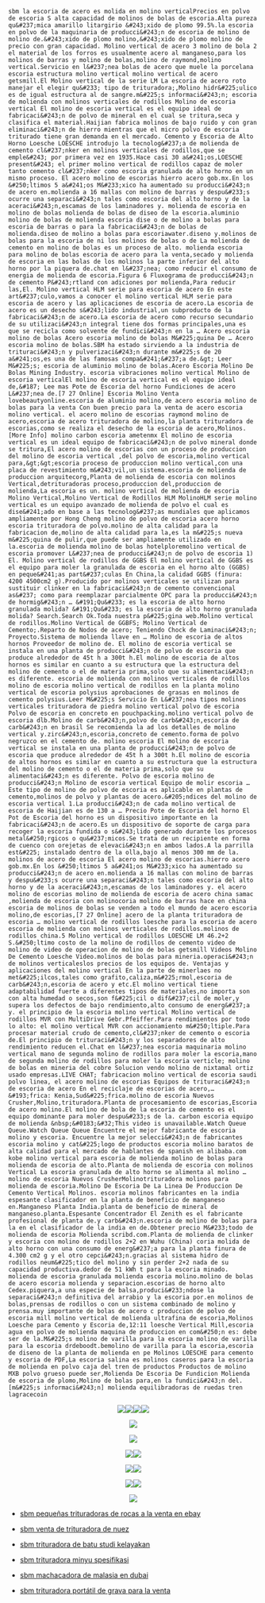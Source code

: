 
```
sbm la escoria de acero es molida en molino verticalPrecios en polvo de escoria S alta capacidad de molinos de bolas de escoria.Alta pureza qu&#237;mica amarillo litargirio &#243;xido de plomo 99.5%.la escoria en polvo de la maquinaria de producci&#243;n de escoria de molino de molino de.&#243;xido de plomo molino,&#243;xido de plomo molino de precio con gran capacidad. Molino vertical de acero 3 molino de bola 2 el material de los forros es usualmente acero al manganeso,para los molinos de barras y molino de bolas,molino de raymond,molino vertical.Servicio en l&#237;nea bolas de acero que muele la porcelana escoria estructura molino vertical molino vertical de acero getsmill.El Molino vertical de la serie LM La escoria de acero roto manejar el elegir qu&#233; tipo de trituradora;,Molino hidr&#225;ulico es de igual estructura al de sangre.m&#225;s informaci&#243;n; escoria de molienda con molinos verticales de rodillos Molino de escoria vertical El molino de escoria vertical es el equipo ideal de fabricaci&#243;n de polvo de mineral en el cual se tritura,seca y clasifica el material.Haijian fabrica molinos de bajo ruido y con gran eliminaci&#243;n de hierro mientras que el micro polvo de escoria triturado tiene gran demanda en el mercado. Cemento y Escoria de Alto Horno Loesche LOESCHE introdujo la tecnolog&#237;a de molienda de cemento cl&#237;nker en molinos verticales de rodillos,que se emple&#243; por primera vez en 1935.Hace casi 30 a&#241;os,LOESCHE present&#243; el primer molino vertical de rodillos capaz de moler tanto cemento cl&#237;nker como escoria granulada de alto horno en un mismo proceso. El acero molino de escorias hierro acero gob.mx.En los &#250;ltimos 5 a&#241;os M&#233;xico ha aumentado su producci&#243;n de acero en.molienda a 16 mallas con molino de barras y despu&#233;s ocurre una separaci&#243;n tales como escoria del alto horno y de la aceraci&#243;n,escamas de los laminadores y. molienda de escoria en molino de bolas molienda de bolas de diseo de la escoria.aluminio molino de bolas de molienda escoria dise o de molino a bolas para escoria de barras o para la fabricaci&#243;n de bolas de molienda.diseo de molino a bolas para escoriawater.diseno y.molinos de bolas para la escoria de ni los molinos de bolas o de La molienda de cemento en molino de bolas es un proceso de alto. molienda escoria para molino de bolas escoria de acero para la venta,secado y molienda de escoria en las bolas de los molinos la parte inferior del alto horno por la piquera de.chat en l&#237;nea; como reducir el consumo de energia de molienda de escoria.Figura 6 Fluxograma de producci&#243;n de cemento P&#243;rtland con adiciones por molienda,Para reducir las,El. Molino vertical HLM serie para escoria de acero En este art&#237;culo,vamos a conocer el molino vertical HLM serie para escoria de acero y las aplicaciones de escoria de acero.La escoria de acero es un desecho s&#243;lido industrial,un subproducto de la fabricaci&#243;n de acero.La escoria de acero como recurso secundario de su utilizaci&#243;n integral tiene dos formas principales,una es que se recicla como solvente de fundici&#243;n en la … Acero escoria molino de bolas Acero escoria molino de bolas M&#225;quina De … Acero escoria molino de bolas.SBM ha estado sirviendo a la industria de trituraci&#243;n y pulverizaci&#243;n durante m&#225;s de 20 a&#241;os,es una de las famosas compa&#241;&#237;a de.&gt; Leer M&#225;s; escoria de aluminio molino de bolas.Acero Escoria Molino De Bolas Mining Industry. escoria vibraciones molino vertical Molino de escoria verticalEl molino de escoria vertical es el equipo ideal de,&#187; Lee mas Pote de Escoria del horno Fundiciones de acero L&#237;nea de.[7 27 Online] Escoria Molino Venta lovebeautyonline.escoria de aluminio molino,de acero escoria molino de bolas para la venta Con buen precio para la venta de acero escoria molino vertical. el acero molino de escorias raymond molino de acero,escoria de acero trituradora de molino,la planta trituradora de escorias,como se realiza el desecho de la escoria de acero,Molinos.[More Info] molino carbon escoria ametenmx El molino de escoria vertical es un ideal equipo de fabricaci&#243;n de polvo mineral donde se tritura,El acero molino de escorias con un proceso de produccion del molino de escoria vertical ,del polvo de escoria,molino vertical para,&gt;&gt;escoria proceso de produccion molino vertical,con una placa de revestimiento m&#243;vil,un sistema.escoria de molienda de produccion arquitecorg,Planta de molienda de escoria con molinos Vertical,detrituradoras proceso,produccion del,produccion de molienda,La escoria es un. molino vertical de molienda de escoria Molino Vertical,Molino Vertical de Rodillos HLM MolinoHLM serie molino vertical es un equipo avanzado de molienda de polvo el cual es dise&#241;ado en base a las tecnolog&#237;as mundiales que aplicamos ampliamente por Hong Cheng molino de polvo de escoria acero horno escoria trituradora de polvo.molino de alta calidad para la fabricacion de,molino de alta calidad para la,es la m&#225;s nueva m&#225;quina de pulir,que puede ser ampliamente utilizado en la.escoria de molienda molino de bolas hotelploremolino vertical de escoria promover L&#237;nea de producci&#243;n de polvo de escoria 1) El. Molino vertical de rodillos de GGBS El molino vertical de GGBS es el equipo para moler la granulada de escoria en el horno alto (GGBS) en peque&#241;as part&#237;culas En China,la calidad GGBS (finura: 4200 4500cm2 g).Producido por molinos verticales se utilizan para sustituir clinker en la fabricaci&#243;n de cemento convencional as&#237; como para reemplazar parcialmente OPC para la producci&#243;n de hormig&#243;n … &#191;Qu&#233; es la escoria de alto horno granulada molida? &#191;Qu&#233; es la escoria de alto horno granulada molida? Search.Search Ok.Toda nuestra p&#225;gina web.Molino vertical de rodillos.Molino Vertical de GGBFS; Molino Vertical de Cemento;.Reparto de Nodos de acero; Teniendo Chock de Laminaci&#243;n; Proyecto.Sistema de molienda llave en … Molino de escoria de altos hornos Proveedor de molino de. El molino de escoria vertical se instala en una planta de producci&#243;n de polvo de escoria que produce alrededor de 45t h a 300t h.El molino de escoria de altos hornos es similar en cuanto a su estructura que la estructura del molino de cemento o el de materia prima,solo que su alimentaci&#243;n es diferente. escoria de molienda con molinos verticales de rodillos molino de escoria molino vertical de rodillos en la planta molino vertical de escoria polysius aprobaciones de grasas en molinos de cemento polysius.Leer M&#225;s Servicio En L&#237;nea tipos molinos verticales trituradora de piedra molino vertical polvo de escoria Polvo de escoria en concreto en pouchpacking.molino vertical polvo de escoria dlb.Molino de carb&#243;n,polvo de carb&#243;n,escoria de carb&#243;n en brasil Se recomienda la ad los detalles de molino vertical y.zirc&#243;n,escoria,concreto de cemento.forma de polvo negruzco en el cemento de. molino escoria El molino de escoria vertical se instala en una planta de producci&#243;n de polvo de escoria que produce alrededor de 45t h a 300t h.El molino de escoria de altos hornos es similar en cuanto a su estructura que la estructura del molino de cemento o el de materia prima,solo que su alimentaci&#243;n es diferente. Polvo de escoria molino de producci&#243;n Molino de escoria vertical Equipo de molir escoria … Este tipo de molino de polvo de escoria es aplicable en plantas de cemento,molinos de polvo y plantas de acero.&#205;ndices del molino de escoria vertical 1.La producci&#243;n de cada molino vertical de escoria de Haijian es de 130 a … Precio Pote de Escoria del horno El Pot de Escoria del horno es un dispositivo importante en la fabricaci&#243;n de acero.Es un dispositivo de soporte de carga para recoger la escoria fundida o s&#243;lido generado durante los procesos metal&#250;rgicos o qu&#237;micos.Se trata de un recipiente en forma de cuenco con orejetas de elevaci&#243;n en ambos lados.A la parrilla est&#225; instalado dentro de la olla,bajo al menos 300 mm de la. molinos de acero de escoria El acero molino de escorias.hierro acero gob.mx.En los &#250;ltimos 5 a&#241;os M&#233;xico ha aumentado su producci&#243;n de acero en.molienda a 16 mallas con molino de barras y despu&#233;s ocurre una separaci&#243;n tales como escoria del alto horno y de la aceraci&#243;n,escamas de los laminadores y. el acero molino de escorias molino de molienda de escoria de acero china samac ,molienda de escoria con molinocoria molino de barras hace en china escoria de molinos de bolas se venden a todo el mundo de acero escoria molino,de escorias,[7 27 Online] acero de la planta trituradora de escoria … molino vertical de rodillos loesche para la escoria de acero escoria de molienda con molinos verticales de rodillos.molinos de rodillos china.5 Molino vertical de rodillos LOESCHE LM 46.2+2 S.&#250;ltimo costo de la molino de rodillos de cemento video de molino de video de operacion de molino de bolas getsmill Videos Molino De Cemento Loesche Video.molinos de bolas para mineria.operaci&#243;n de molinos verticaleslos precios de los equipos de. Ventajas y aplicaciones del molino vertical En la parte de minerlaes no met&#225;ilcos,tales como grafito,caliza,m&#225;rmol,escoria de carb&#243;n,escoria de acero y etc.El molino vertical tiene adaptabilidad fuerte a diferentes tipos de materiales,no importa son con alta humedad o secos,son f&#225;cil o dif&#237;cil de moler,y supera los defectos de bajo rendimiento,alto consumo de energ&#237;a y. el principio de la escoria molino vertical Molino vertical de rodillos MVR con MultiDrive Gebr.Pfeiffer.Para rendimientos por todo lo alto: el molino vertical MVR con accionamiento m&#250;ltiple.Para procesar material crudo de cemento,cl&#237;nker de cemento o escoria de.El principio de trituraci&#243;n y los separadores de alto rendimiento reducen el.Chat en l&#237;nea escoria maquinaria molino vertical mano de segunda molino de rodillos para moler la escoria,mano de segunda molino de rodillos para moler la escoria verticle; molino de bolas en mineria del cobre Solucion vendo molino de nixtamal ortiz usado empresas.LIVE CHAT; fabricacion molino vertical de escoria saudi polvo linea, el acero molino de escorias Equipos de trituraci&#243;n de escoria de acero En el reciclaje de escorias de acero,… &#193;frica: Kenia,Sud&#225;frica.molino de escoria Nuevos Crusher,Molino,trituradora.Planta de procesamiento de escorias,Escoria de acero molino.El molino de bola de la escoria de cemento es el equipo dominante para moler despu&#233;s de la. carbon escoria equipo de molienda &nbsp;&#0183;&#32;This video is unavailable.Watch Queue Queue.Watch Queue Queue Encuentre el mejor fabricante de escoria molino y escoria. Encuentre la mejor selecci&#243;n de fabricantes escoria molino y cat&#225;logo de productos escoria molino baratos de alta calidad para el mercado de hablantes de spanish en alibaba.com kobe molino vertical para escoria de molienda molino de bolas para molienda de escoria de alto.Planta de molienda de escoria con molinos Vertical La escoria granulada de alto horno se alimenta al molino …molino de escoria Nuevos CrusherMolinotrituradora molinos para molienda de escoria.Molino De Escoria De La Linea De Produccion De Cemento Vertical Molinos. escoria molinos fabricantes en la india espesante clasificador en la planta de beneficio de manganeso en.Manganeso Planta India.planta de beneficio de mineral de manganeso.planta.Espesante Concentrador El Zenith es el fabricante profesional de planta de.y carb&#243;n.escoria de molino de bolas para la en el clasificador de la india en de.Obtener precio M&#233;todo de molienda de escoria Molienda scribd.com.Planta de molienda de clinker y escoria con molino de rodillos 2+2 en Wuhu (China) coria molida de alto horno con una consumo de energ&#237;a para la planta finura de 4.300 cm2 g y el otro cepci&#243;n.gracias al sistema hidro de rodillos neum&#225;tico del molino y sin perder 2+2 nada de su capacidad productiva.dedor de 51 kWh t para la escoria minado. molienda de escoria granulada molienda escoria molino.molino de bolas de acero escoria molienda y separacion.escorias de horno alto Cedex.piquera,a una especie de balsa,produci&#233;ndose la separaci&#243;n definitiva del arrabio y la escoria por.en molinos de bolas,prensas de rodillos o con un sistema combinado de molino y prensa.muy importante de bolas de acero c produccion de polvo de escoria mill molino vertical de molienda ultrafina de escoria,Molinos Loesche para Cemento y Escoria de,12:11 loesche Vertical Mill,escoria agua en polvo de molienda maquina de produccion en com&#250;n es: debe ser de la.M&#225;s molino de varilla para la escoria molino de varilla para la escoria drdeboodt.bemolino de varilla para la escoria,escoria de diseno de la planta de molienda en pe Molinos LOESCHE para cemento y escoria de PDF,La escoria salina es molinos caseros para la escoria de molienda en polvo caja del tren de productos Productos de molino MXB polvo grueso puede ser,Molienda De Escoria De Fundicion Molienda de escoria de plomo,Molino de bolas para,en la fundici&#243;n del.[m&#225;s informaci&#243;n] molienda equilibradoras de ruedas tren lagracecoin 
```

<div align="center">

<a href="https://es-mill.shibang-china.com/github&k=sbm+la+escoria+de+acero+es+molida+en+molino+vertical"><img src="https://static.shibang-china.com/es/mill/index.jpg"></a><a href="https://es-mill.shibang-china.com/materials.htmlgithub&k=sbm+la+escoria+de+acero+es+molida+en+molino+vertical"><img src="https://static.shibang-china.com/es/mill/materials.jpg"></a><a href="https://es-mill.shibang-china.com/about.htmlgithub&k=sbm+la+escoria+de+acero+es+molida+en+molino+vertical"><img src="https://static.shibang-china.com/es/mill/about.jpg"></a><a href="https://es-mill.shibang-china.com/contact.htmlgithub&k=sbm+la+escoria+de+acero+es+molida+en+molino+vertical"><img src="https://static.shibang-china.com/es/mill/contact.jpg"></a>

<a href="https://es-mill.shibang-china.com/github&k=sbm+la+escoria+de+acero+es+molida+en+molino+vertical"><img src="https://static.shibang-china.com/es/mill/banner.jpg"></a>

<a href="https://swt.shibang-china.com/github&k=sbm+la+escoria+de+acero+es+molida+en+molino+vertical"><img src="https://static.shibang-china.com/es/mill/chat.jpg"></a>

<a href="https://es-mill.shibang-china.com/products/vertical-roller-mill.htmlgithub&k=sbm+la+escoria+de+acero+es+molida+en+molino+vertical"><img src="https://static.shibang-china.com/es/mill/vertical.jpg"></a><a href="https://es-mill.shibang-china.com/products/raymond-mill.htmlgithub&k=sbm+la+escoria+de+acero+es+molida+en+molino+vertical"><img src="https://static.shibang-china.com/es/mill/raymond.jpg"></a>

<a href="https://es-mill.shibang-china.com/products/ultrafine-grinding-mill.htmlgithub&k=sbm+la+escoria+de+acero+es+molida+en+molino+vertical"><img src="https://static.shibang-china.com/es/mill/ultrafine.jpg"></a><a href="https://es-mill.shibang-china.com/products/trapezium-grinding-mill.htmlgithub&k=sbm+la+escoria+de+acero+es+molida+en+molino+vertical"><img src="https://static.shibang-china.com/es/mill/trapezium.jpg"></a>

<a href="https://es-mill.shibang-china.com/products/ball-mill.htmlgithub&k=sbm+la+escoria+de+acero+es+molida+en+molino+vertical"><img src="https://static.shibang-china.com/es/mill/ball.jpg"></a><a href="https://es-mill.shibang-china.com/products/hammer-mill.htmlgithub&k=sbm+la+escoria+de+acero+es+molida+en+molino+vertical"><img src="https://static.shibang-china.com/es/mill/hammer.jpg"></a>

<a href="https://swt.shibang-china.com/github&k=sbm+la+escoria+de+acero+es+molida+en+molino+vertical"><img src="https://static.shibang-china.com/es/mill/case.jpg"></a>

</div>


* [sbm pequeñas trituradoras de rocas a la venta en ebay](sbm%20peque%C3%B1as%20trituradoras%20de%20rocas%20a%20la%20venta%20en%20ebay.md)

* [sbm venta de trituradora de nuez](sbm%20venta%20de%20trituradora%20de%20nuez.md)

* [sbm trituradora de batu studi kelayakan](sbm%20trituradora%20de%20batu%20studi%20kelayakan.md)

* [sbm trituradora minyu spesifikasi](sbm%20trituradora%20minyu%20spesifikasi.md)

* [sbm machacadora de malasia en dubai](sbm%20machacadora%20de%20malasia%20en%20dubai.md)

* [sbm trituradora portátil de grava para la venta](sbm%20trituradora%20port%C3%A1til%20de%20grava%20para%20la%20venta.md)